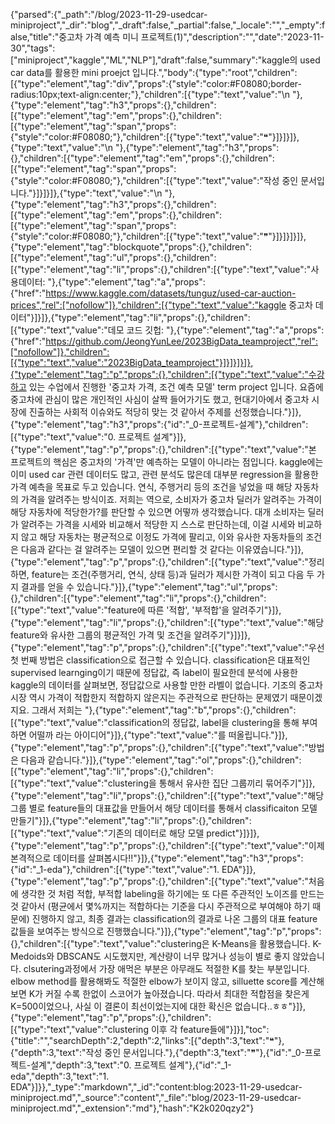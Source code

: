 {"parsed":{"_path":"/blog/2023-11-29-usedcar-miniproject","_dir":"blog","_draft":false,"_partial":false,"_locale":"","_empty":false,"title":"중고차 가격 예측 미니 프로젝트(1)","description":"","date":"2023-11-30","tags":["miniproject","kaggle","ML","NLP"],"draft":false,"summary":"kaggle의 used car data를 활용한 mini proejct 입니다.","body":{"type":"root","children":[{"type":"element","tag":"div","props":{"style":"color:#F08080;border-radius:10px;text-align:center;"},"children":[{"type":"text","value":"\n    "},{"type":"element","tag":"h3","props":{},"children":[{"type":"element","tag":"em","props":{},"children":[{"type":"element","tag":"span","props":{"style":"color:#F08080;"},"children":[{"type":"text","value":"❝"}]}]}]},{"type":"text","value":"\n    "},{"type":"element","tag":"h3","props":{},"children":[{"type":"element","tag":"em","props":{},"children":[{"type":"element","tag":"span","props":{"style":"color:#F08080;"},"children":[{"type":"text","value":"작성 중인 문서입니다."}]}]}]},{"type":"text","value":"\n    "},{"type":"element","tag":"h3","props":{},"children":[{"type":"element","tag":"em","props":{},"children":[{"type":"element","tag":"span","props":{"style":"color:#F08080;"},"children":[{"type":"text","value":"❞"}]}]}]}]},{"type":"element","tag":"blockquote","props":{},"children":[{"type":"element","tag":"ul","props":{},"children":[{"type":"element","tag":"li","props":{},"children":[{"type":"text","value":"사용데이터: "},{"type":"element","tag":"a","props":{"href":"https://www.kaggle.com/datasets/tunguz/used-car-auction-prices","rel":["nofollow"]},"children":[{"type":"text","value":"kaggle 중고차 데이터"}]}]},{"type":"element","tag":"li","props":{},"children":[{"type":"text","value":"데모 코드 깃헙: "},{"type":"element","tag":"a","props":{"href":"https://github.com/JeongYunLee/2023BigData_teamproject","rel":["nofollow"]},"children":[{"type":"text","value":"2023BigData_teamproject"}]}]}]}]},{"type":"element","tag":"p","props":{},"children":[{"type":"text","value":"수강하고 있는 수업에서 진행한 '중고차 가격, 조건 예측 모델' term project 입니다. 요즘에 중고차에 관심이 많은 개인적인 사심이 살짝 들어가기도 했고, 현대기아에서 중고차 시장에 진출하는 사회적 이슈와도 적당히 맞는 것 같아서 주제를 선정했습니다."}]},{"type":"element","tag":"h3","props":{"id":"_0-프로젝트-설계"},"children":[{"type":"text","value":"0. 프로젝트 설계"}]},{"type":"element","tag":"p","props":{},"children":[{"type":"text","value":"본 프로젝트의 핵심은 중고차의 '가격'만 예측하는 모델이 아니라는 점입니다. kaggle에는 이미 used car 관련 데이터도 많고, 관련 분석도 많은데 대부분 regression을 활용한 가격 예측을 목표로 두고 있습니다. 연식, 주행거리 등의 조건을 넣었을 때 해당 자동차의 가격을 알려주는 방식이죠. 저희는 역으로, 소비자가 중고차 딜러가 알려주는 가격이 해당 자동차에 적당한가?를 판단할 수 있으면 어떻까 생각했습니다. 대개 소비자는 딜러가 알려주는 가격을 시세와 비교해서 적당한 지 스스로 판단하는데, 이걸 시세와 비교하지 않고 해당 자동차는 평균적으로 이정도 가격에 팔리고, 이와 유사한 자동차들의 조건은 다음과 같다는 걸 알려주는 모델이 있으면 편리할 것 같다는 이유였습니다."}]},{"type":"element","tag":"p","props":{},"children":[{"type":"text","value":"정리하면, feature는 조건(주행거리, 연식, 상태 등)과 딜러가 제시한 가격이 되고 다음 두 가지 결과를 얻을 수 있습니다."}]},{"type":"element","tag":"ul","props":{},"children":[{"type":"element","tag":"li","props":{},"children":[{"type":"text","value":"feature에 따른 '적합', '부적합'을 알려주기"}]},{"type":"element","tag":"li","props":{},"children":[{"type":"text","value":"해당 feature와 유사한 그룹의 평균적인 가격 및 조건을 알려주기"}]}]},{"type":"element","tag":"p","props":{},"children":[{"type":"text","value":"우선 첫 번째 방법은 classification으로 접근할 수 있습니다. classification은 대표적인 supervised learnging이기 때문에 정답값, 즉 label이 필요한데 분석에 사용한 kaggle의 데이터를 살펴보면, 정답값으로 사용할 만한 라벨이 없습니다. 기조의 중고차 시장 역시 가격이 적합한지 적합하지 않은지는 주관적으로 판단하는 문제였기 때문이겠지요. 그래서 저희는 "},{"type":"element","tag":"b","props":{},"children":[{"type":"text","value":"classification의 정답값, label을 clustering을 통해 부여하면 어떨까 라는 아이디어"}]},{"type":"text","value":"를 떠올립니다."}]},{"type":"element","tag":"p","props":{},"children":[{"type":"text","value":"방법은 다음과 같습니다."}]},{"type":"element","tag":"ol","props":{},"children":[{"type":"element","tag":"li","props":{},"children":[{"type":"text","value":"clustering을 통해서 유사한 집단 그룹끼리 묶어주기"}]},{"type":"element","tag":"li","props":{},"children":[{"type":"text","value":"해당 그룹 별로 feature들의 대표값을 만들어서 해당 데이터를 통해서 classificaiton 모델 만들기"}]},{"type":"element","tag":"li","props":{},"children":[{"type":"text","value":"기존의 데이터로 해당 모델 predict"}]}]},{"type":"element","tag":"p","props":{},"children":[{"type":"text","value":"이제 본격적으로 데이터를 살펴봅시다!!"}]},{"type":"element","tag":"h3","props":{"id":"_1-eda"},"children":[{"type":"text","value":"1. EDA"}]},{"type":"element","tag":"p","props":{},"children":[{"type":"text","value":"처음에 생각한 것 처럼 적합, 부적합 labeling을 하기에는 또 다른 주관적인 노이즈를 만드는 것 같아서 (평균에서 몇%까지는 적합하다는 기준을 다시 주관적으로 부여해야 하기 때문에) 진행하지 않고, 최종 결과는 classification의 결과로 나온 그룹의 대표 feature 값들을 보여주는 방식으로 진행했습니다."}]},{"type":"element","tag":"p","props":{},"children":[{"type":"text","value":"clustering은 K-Means을 활용했습니다. K-Medoids와 DBSCAN도 시도했지만, 계산량이 너무 많거나 성능이 별로 좋지 않았습니다. clsutering과정에서 가장 애먹은 부분은 아무래도 적절한 K를 찾는 부분입니다. elbow method를 활용해봐도 적절한 elbow가 보이지 않고, silluette score를 계산해보면 K가 커질 수록 한없이 스코어가 높아졌습니다. 따라서 최대한 적합점을 찾은게 K=500이었으나, 사실 이 결론이 최선이었는지에 대한 확신은 없습니다..ㅎㅎ"}]},{"type":"element","tag":"p","props":{},"children":[{"type":"text","value":"clustering 이후 각 feature들에"}]}],"toc":{"title":"","searchDepth":2,"depth":2,"links":[{"depth":3,"text":"❝"},{"depth":3,"text":"작성 중인 문서입니다."},{"depth":3,"text":"❞"},{"id":"_0-프로젝트-설계","depth":3,"text":"0. 프로젝트 설계"},{"id":"_1-eda","depth":3,"text":"1. EDA"}]}},"_type":"markdown","_id":"content:blog:2023-11-29-usedcar-miniproject.md","_source":"content","_file":"blog/2023-11-29-usedcar-miniproject.md","_extension":"md"},"hash":"K2k020qzy2"}